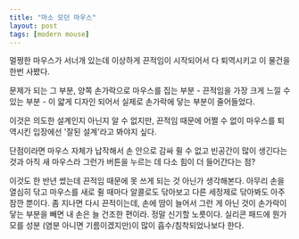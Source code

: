 ```yaml
---
title: "마소 모던 마우스"
layout: post
tags: [modern mouse]
---
```


멀쩡한 마우스가 서너개 있는데 이상하게 끈적임이 시작되어서 다 퇴역시키고 이 물건을 한번 사봤다.

문제가 되는 그 부분, 양쪽 손가락으로 마우스를 집는 부분 - 끈적임을 가장 크게 느낄 수 있는 부분 - 이 얇게 디자인 되어서 실제로 손가락에 닿는 부분이 줄어들었다.

이것은 의도한 설계인지 아닌지 알 수 없지만, 끈적임 때문에 어쩔 수 없이 마우스를 퇴역시킨 입장에선 '잘된 설계'라고 봐야지 싶다. 

단점이라면 마우스 자체가 납작해서 손 안으로 감싸 쥘 수 없고 빈공간이 많이 생긴다는 것과 아직 새 마우스라 그런가 버튼을 누르는 데 다소 힘이 더 들어간다는 점?

이것도 한 반년 썼는데 끈적임 때문에 못 쓰게 되는 것 아닌가 생각해본다. 아무리 손을 열심히 닦고 마우스를 새로 쥘 때마다 알콜로도 닦아보고 다른 세정제로 닦아봐도 아주 잠깐 뿐이다. 좀 지나면 다시 끈적이는데, 손에 땀이 늘어서 그런 게 아닌 것이 손가락이 닿는 부분을 빼면 내 손은 늘 건조한 편이라. 정말 신기할 노릇이다. 실리콘 패드에 뭔가 모를 성분 (염분 아니면 기름이겠지만)이 많이 흡수/침착되었나보다 한다.